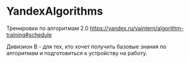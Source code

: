 # YandexAlgorithms
Тренировки по алгоритмам 2.0 https://yandex.ru/yaintern/algorithm-training#schedule

Дивизион В - для тех, кто хочет получить базовые знания по алгоритмам и подготовиться к устройству на работу.
